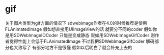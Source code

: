 # gif

关于图片类型为gif方面的情况下 sdwebimage作者在4.0的时候推荐是使用FLAnimatedImage 假如想直接用UIImageView的话 就要分不同的coder 假如你是用SDWebImageIOCoder 只能是变成静态 假如用SDWebImageGifCoder 则作者觉得性能上会低于FLAnimatedImage 不过我把SDWebImageGifCoder 解码部分也大致写了 有部分地方不是很懂 假如以后明白了就会补充上去的